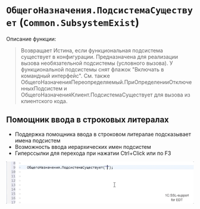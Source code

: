 # `ОбщегоНазначения.ПодсистемаСуществует` (`Common.SubsystemExist`)

Описание функции:

> Возвращает Истина, если функциональная подсистема существует в конфигурации.
> Предназначена для реализации вызова необязательной подсистемы (условного вызова).
> У функциональной подсистемы снят флажок "Включать в командный интерфейс".
> См. также ОбщегоНазначенияПереопределяемый.ПриОпределенииОтключенныхПодсистем
> и ОбщегоНазначенияКлиент.ПодсистемаСуществует для вызова из клиентского кода.

## Помощник ввода в строковых литералах

- Поддержка помощника ввода в строковом литералае подсказывает имена подсистем
- Возможность ввода иерархических имен подсистем
- Гиперссылки для перехода при нажатии Ctrl+Click или по F3


![subsystem-exist](pict/subsystem-exist.gif)
